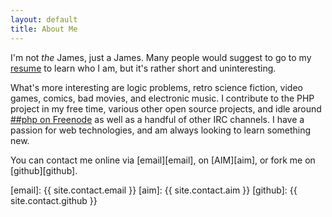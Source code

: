 ```yaml
---
layout: default
title: About Me
---
```


I'm not _the_ James, just a James.  Many people would suggest to go to
my [resume][resume] to learn who I am, but it's rather short and
uninteresting.

What's more interesting are logic problems, retro science fiction, video
games, comics, bad movies, and electronic music.  I contribute to the PHP
project in my free time, various other open source projects, and idle around
[##php on Freenode][##php] as well as a handful of other IRC channels.
I have a passion for web technologies, and am always looking to learn
something new.

You can contact me online via [email][email], on [AIM][aim], or fork me on
[github][github].

[resume]: /resume.html
[##php]: irc://irc.freenode.net/##php
[email]: {{ site.contact.email }}
[aim]: {{ site.contact.aim }}
[github]: {{ site.contact.github }}
